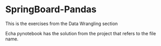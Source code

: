 # SpringBoard-Pandas

This is the exercises from the Data Wrangling section

Echa pynotebook has the solution from the project that refers to the file name.
